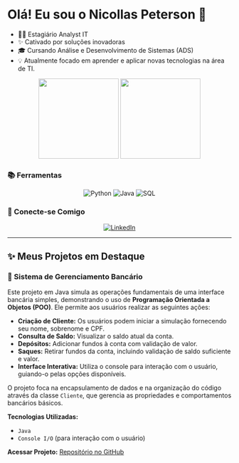 # Olá! Eu sou o **Nicollas Peterson** 👋

- 👨‍💻 Estagiário Analyst IT
- ✨ Cativado por soluções inovadoras
- 🎓 Cursando Análise e Desenvolvimento de Sistemas (ADS)
- 💡 Atualmente focado em aprender e aplicar novas tecnologias na área de TI.

<p align="center">
  <img height="180em" src="https://github-readme-stats.vercel.app/api?username=ncipeterson&show_icons=true&theme=dark&include_all_commits=true&count_private=true"/>
  <img height="180em" src="https://github-readme-stats.vercel.app/api/top-langs/?username=ncipeterson&layout=compact&langs_count=7&theme=dark"/>
</p>

### 📚 Ferramentas

<p align="center">
  <img src="https://img.shields.io/badge/Python-3670A0?style=for-the-badge&logo=python&logoColor=ffdd54" alt="Python">
  <img src="https://img.shields.io/badge/Java-ED8B00?style=for-the-badge&logo=java&logoColor=white" alt="Java">
  <img src="https://img.shields.io/badge/SQL-025E8C?style=for-the-badge&logo=mysql&logoColor=white" alt="SQL">
</p>

### 🔗 Conecte-se Comigo

<p align="center">
  <a href="https://www.linkedin.com/in/nicollas-batista/" target="_blank">
    <img src="https://img.shields.io/badge/LinkedIn-0077B5?style=for-the-badge&logo=linkedin&logoColor=white" alt="LinkedIn">
  </a>
  </p>

  ---

## ✨ Meus Projetos em Destaque

### 🏦 Sistema de Gerenciamento Bancário

Este projeto em Java simula as operações fundamentais de uma interface bancária simples, demonstrando o uso de **Programação Orientada a Objetos (POO)**. Ele permite aos usuários realizar as seguintes ações:

* **Criação de Cliente:** Os usuários podem iniciar a simulação fornecendo seu nome, sobrenome e CPF.
* **Consulta de Saldo:** Visualizar o saldo atual da conta.
* **Depósitos:** Adicionar fundos à conta com validação de valor.
* **Saques:** Retirar fundos da conta, incluindo validação de saldo suficiente e valor.
* **Interface Interativa:** Utiliza o console para interação com o usuário, guiando-o pelas opções disponíveis.

O projeto foca na encapsulamento de dados e na organização do código através da classe `Cliente`, que gerencia as propriedades e comportamentos bancários básicos.

**Tecnologias Utilizadas:**
* `Java`
* `Console I/O` (para interação com o usuário)

**Acessar Projeto:**
[Repositório no GitHub](https://github.com/nclpeterson/Banking-management)
